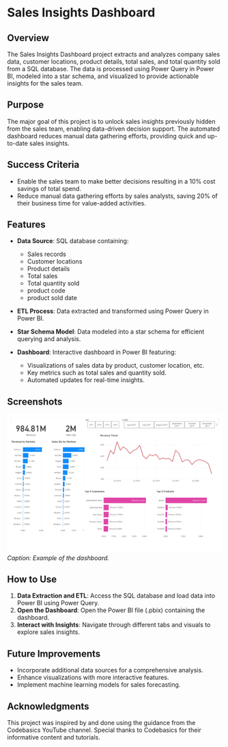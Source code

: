 # Sales Insights Dashboard

## Overview
The Sales Insights Dashboard project extracts and analyzes company sales data, customer locations, product details, total sales, and total quantity sold from a SQL database. The data is processed using Power Query in Power BI, modeled into a star schema, and visualized to provide actionable insights for the sales team.

## Purpose
The major goal of this project is to unlock sales insights previously hidden from the sales team, enabling data-driven decision support. The automated dashboard reduces manual data gathering efforts, providing quick and up-to-date sales insights.

## Success Criteria
- Enable the sales team to make better decisions resulting in a 10% cost savings of total spend.
- Reduce manual data gathering efforts by sales analysts, saving 20% of their business time for value-added activities.

## Features
- **Data Source**: SQL database containing:
  - Sales records
  - Customer locations
  - Product details
  - Total sales
  - Total quantity sold
  - product code
  - product sold date

- **ETL Process**: Data extracted and transformed using Power Query in Power BI.
  
- **Star Schema Model**: Data modeled into a star schema for efficient querying and analysis.

- **Dashboard**: Interactive dashboard in Power BI featuring:
  - Visualizations of sales data by product, customer location, etc.
  - Key metrics such as total sales and quantity sold.
  - Automated updates for real-time insights.

## Screenshots
![Dashboard Screenshot 1](https://github.com/LakshmananK1000/Sales-Insights-Dashboard/blob/main/Sales%20Insights%20Dashboard.jpg)
*Caption: Example of the dashboard.*

## How to Use
1. **Data Extraction and ETL**: Access the SQL database and load data into Power BI using Power Query.
2. **Open the Dashboard**: Open the Power BI file (.pbix) containing the dashboard.
3. **Interact with Insights**: Navigate through different tabs and visuals to explore sales insights.

## Future Improvements
- Incorporate additional data sources for a comprehensive analysis.
- Enhance visualizations with more interactive features.
- Implement machine learning models for sales forecasting.

## Acknowledgments
This project was inspired by and done using the guidance from the Codebasics YouTube channel. Special thanks to Codebasics for their informative content and tutorials.
